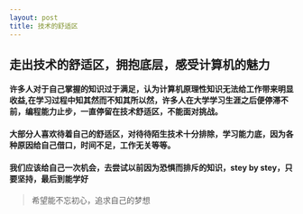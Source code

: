 ```yaml
---
layout: post
title: 技术的舒适区
---
```


## 走出技术的舒适区，拥抱底层，感受计算机的魅力

#### 许多人对于自己掌握的知识过于满足，认为计算机原理性知识无法给工作带来明显收益,在学习过程中知其然而不知其所以然，许多人在大学学习生涯之后便停滞不前，编程能力止步，一直停留在技术舒适区，不能面对挑战。

#### 大部分人喜欢待着自己的舒适区，对待待陌生技术十分排除，学习能力底，因为各种原因给自己借口，时间不足，工作无关等等。

#### 我们应该给自己一次机会，去尝试以前因为恐惧而排斥的知识，stey by stey，只要坚持，最后到能学好

>希望能不忘初心，追求自己的梦想
